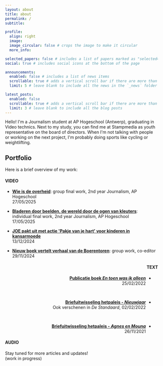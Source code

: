 ```yaml
---
layout: about
title: about
permalink: /
subtitle:

profile:
  align: right
  image: 
  image_circular: false # crops the image to make it circular
  more_info:

selected_papers: false # includes a list of papers marked as "selected={true}"
social: true # includes social icons at the bottom of the page

announcements:
  enabled: false # includes a list of news items
  scrollable: true # adds a vertical scroll bar if there are more than 3 news items
  limit: 5 # leave blank to include all the news in the `_news` folder

latest_posts:
  enabled: false
  scrollable: true # adds a vertical scroll bar if there are more than 3 new posts items
  limit: 3 # leave blank to include all the blog posts
---
```


<!-- sudo docker-compose up ||| http://localhost:8080/blog/ || Ctrl + C (om te stoppen)-->

Hello! I'm a Journalism student at AP Hogeschool (Antwerp), graduating in Video technics. Next to my study, you can find me at Stampmedia as youth representative on the board of directors. When I'm not talking with people or working on the next project, I'm probably doing sports like cycling or weightlifting. 

## Portfolio

Here is a brief overview of my work:

#### VIDEO

- [**Wie is de overheid**](https://wrap.apstudent.be/home-wie-is-de-overheid/): group final work, 2nd year Journalism, AP Hogeschool<br>
27/05/2025

- [**Bladeren door beelden, de wereld door de ogen van kleuters**](https://wrap.apstudent.be/2025/05/17/bladeren-door-beelden-de-wereld-ontdekken-door-de-ogen-van-kleuters/): individual final work, 2nd year Journalism, AP Hogeschool<br>
17/05/2025

- [**JOE pakt uit met actie 'Pakje van je hart' voor kinderen in kansarmoede**](https://wrap.apstudent.be/2024/11/29/nieuw-boek-vertelt-verhaal-van-de-boerentoren/)<br>
13/12/2024

- [**Nieuw boek vertelt verhaal van de Boerentoren**](https://wrap.apstudent.be/2024/11/29/nieuw-boek-vertelt-verhaal-van-de-boerentoren/): group work, co-editor<br>
29/11/2024

<div style="text-align: right; direction: rtl;"> <h4>TEXT</h4>
<ul>
<li><a href="https://www.standaardboekhandel.be/p/en-toen-was-ik-alleen-9789464503449"><strong>Publicatie boek <em>En toen was ik alleen</em></strong></a><br>
25/02/2022</li>
</ul><br>
<ul>
<li><a href="https://www.hetpaleis.be/nl/pQw6bIQ/agnes-en-mouna--2-"><strong>Briefuitwisseling hetpaleis - <em>Nieuwjaar</em></strong></a><br>
Ook verschenen in <em>De Standaard</em>, 02/02/2022</li>
</ul><br>
<ul><li><a href="https://www.hetpaleis.be/nl/pQ665uL/agnes-en-mouna--1-"><strong>Briefuitwisseling hetpaleis - <em>Agnes en Mouna</em></strong></a><br>
26/11/2021 </li></ul>
</div> 

<h4>AUDIO</h4>



Stay tuned for more articles and updates!<br>
(work in progress)

